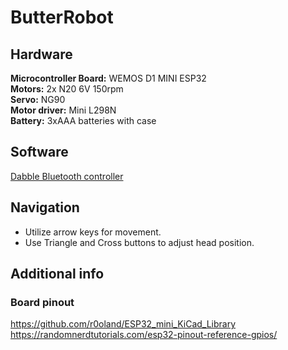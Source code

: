 # ButterRobot

## Hardware
**Microcontroller Board:** WEMOS D1 MINI ESP32  
**Motors:** 2x N20 6V 150rpm  
**Servo:** NG90  
**Motor driver:** Mini L298N  
**Battery:** 3xAAA batteries with case

## Software
[Dabble Bluetooth controller](https://ai.thestempedia.com/docs/dabble-app/gamepad-module/)

## Navigation
- Utilize arrow keys for movement.
- Use Triangle and Cross buttons to adjust head position.

## Additional info

### Board pinout
https://github.com/r0oland/ESP32_mini_KiCad_Library  
https://randomnerdtutorials.com/esp32-pinout-reference-gpios/
